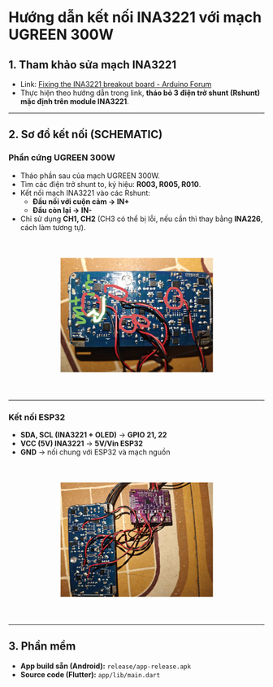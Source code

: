 # Hướng dẫn kết nối INA3221 với mạch UGREEN 300W

## 1. Tham khảo sửa mạch INA3221
- Link: [Fixing the INA3221 breakout board - Arduino Forum](https://forum.arduino.cc/t/fixing-the-ina3221-breakout-board/526947)  
- Thực hiện theo hướng dẫn trong link, **tháo bỏ 3 điện trở shunt (Rshunt) mặc định trên module INA3221**.

---

## 2. Sơ đồ kết nối (SCHEMATIC)

### Phần cứng UGREEN 300W
- Tháo phần sau của mạch UGREEN 300W.  
- Tìm các điện trở shunt to, ký hiệu: **R003, R005, R010**.  
- Kết nối mạch INA3221 vào các Rshunt:  
  - **Đầu nối với cuộn cảm → IN+**  
  - **Đầu còn lại → IN-**  
- Chỉ sử dụng **CH1, CH2** (CH3 có thể bị lỗi, nếu cần thì thay bằng **INA226**, cách làm tương tự).

<p align="center">
  <img src="z6934232724458_c35a5d1e1363b10820e51de448c3193d.jpg" height="300" style="transform: rotate(-90deg);">
</p>

---

### Kết nối ESP32
- **SDA, SCL (INA3221 + OLED)** → **GPIO 21, 22**  
- **VCC (5V) INA3221** → **5V/Vin ESP32**  
- **GND** → nối chung với ESP32 và mạch nguồn  

<p align="center">
  <img src="z6934232728361_82cebfbb9baa0eb51fadfc112d9b7a1a.jpg" height="300" style="transform: rotate(-90deg);">
</p>

---

## 3. Phần mềm
- **App build sẵn (Android):** `release/app-release.apk`  
- **Source code (Flutter):** `app/lib/main.dart`

